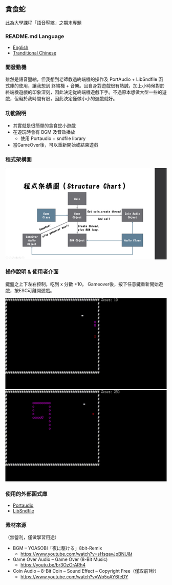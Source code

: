 ## 貪食蛇
此為大學課程「語音壓縮」之期末專題

### README.md Language
- [English](/README.md)
- [Tranditional Chinese](/README.zh-tw.md)

### 開發動機
雖然是語音壓縮，但我想到老師教過終端機的操作及 PortAudio + LibSndfile 函式庫的使用，讓我想到 終端機 + 音樂。且自身對遊戲很有熱誠，加上小時候對於終端機遊戲的印象深刻，因此決定從終端機遊戲下手。不過原本想做大型一些的遊戲，但礙於我時間有限，因此決定僅做小小的遊戲就好。

### 功能說明
- 其實就是很簡單的貪食蛇小遊戲
- 在遊玩時會有 BGM 及音效播放
  - 使用 Portaudio + sndfile library
- 當GameOver後，可以重新開始或結束遊戲

### 程式架構圖
![Structure Chart](Structure%20Chart.png)

### 操作說明 & 使用者介面
鍵盤之上下左右控制，吃到 x 分數 +10。
Gameover後，按下任意鍵重新開始遊戲，按ESC可離開遊戲。

![Gaming](Gaming.gif)
![Gameover](Gameover.gif)

### 使用的外部函式庫
- [Portaudio](https://github.com/PortAudio/portaudio)
- [LibSndfile](https://github.com/libsndfile/libsndfile)

### 素材來源
（無營利，僅做學習用途）
- BGM – YOASOBI「夜に駆ける」8bit-Remix
  - https://www.youtube.com/watch?v=sHsqavJpBNU&t
- Game Over Audio – Game Over (8-Bit Music)
  - https://youtu.be/br3OzOrARh4
- Coin Audio – 8-Bit Coin – Sound Effect – Copyright Free（僅取前1秒）
  - https://www.youtube.com/watch?v=Wp5oAY6feDY

